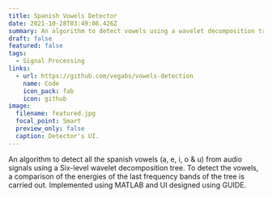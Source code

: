 ```yaml
---
title: Spanish Vowels Detector
date: 2021-10-28T03:49:06.426Z
summary: An algorithm to detect vowels using a wavelet decomposition tree
draft: false
featured: false
tags:
  - Signal Processing
links:
  - url: https://github.com/vegabs/vowels-detection
    name: Code
    icon_pack: fab
    icon: github
image:
  filename: featured.jpg
  focal_point: Smart
  preview_only: false
  caption: Detector's UI.
---
```

An algorithm to detect all the spanish vowels (a, e, i, o & u) from audio signals using a Six-level wavelet decomposition tree. To detect the vowels, a comparison of the energies of the last frequency bands of the tree is carried out. Implemented using MATLAB and UI designed using GUIDE.
